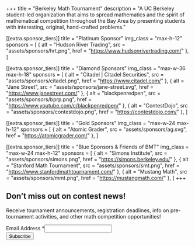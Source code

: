 +++
title = "Berkeley Math Tournament"
description = "A UC Berkeley student-led organization that aims to spread mathematics and the spirit of mathematical competition throughout the Bay Area by presenting students with interesting, original, hand-crafted problems."

[[extra.sponsor_tiers]]
title = "Platinum Sponsor"
img_class = "max-h-12"
sponsors = [
  { alt = "Hudson River Trading", src = "assets/sponsors/hrt.png", href = "https://www.hudsonrivertrading.com/" },
]

[[extra.sponsor_tiers]]
title = "Diamond Sponsors"
img_class = "max-w-36 max-h-18"
sponsors = [
  { alt = "Citadel | Citadel Securities", src = "assets/sponsors/citadel.png", href = "https://www.citadel.com/" },
  { alt = "Jane Street", src = "assets/sponsors/jane-street.svg", href = "https://www.janestreet.com/" },
  { alt = "blackpenredpen", src = "assets/sponsors/bprp.png", href = "https://www.youtube.com/c/blackpenredpen/" },
  { alt = "ContestDojo", src = "assets/sponsors/contestdojo.png", href = "https://contestdojo.com/" },
]

[[extra.sponsor_tiers]]
title = "Gold Sponsors"
img_class = "max-w-24 max-h-12"
sponsors = [
  { alt = "Atomic Grader", src = "assets/sponsors/ag.svg", href = "https://atomicgrader.com/" },
]

[[extra.sponsor_tiers]]
title = "Blue Sponsors & Friends of BMT"
img_class = "max-w-24 max-h-12"
sponsors = [
  { alt = "Simons Institute", src = "assets/sponsors/simons.png", href = "https://simons.berkeley.edu/" },
  { alt = "Stanford Math Tournament", src = "assets/sponsors/smt.png", href = "https://www.stanfordmathtournament.com/" },
  { alt = "Mustang Math", src = "assets/sponsors/mmt.png", href = "https://mustangmath.com/" },
]
+++

## Don’t miss out on contest news!

Receive tournament announcements, registration deadlines, info on pre-tournament
activities, and other math competition opportunities!

<div id="mc_embed_shell">
    <link href="//cdn-images.mailchimp.com/embedcode/classic-061523.css" rel="stylesheet" type="text/css">
<div id="mc_embed_signup">
    <form action="https://berkeley.us7.list-manage.com/subscribe/post?u=24d4cef68c36baccb820775ad&amp;id=385ee9d1d1&amp;f_id=001dd0e4f0" method="post" id="mc-embedded-subscribe-form" name="mc-embedded-subscribe-form" class="validate !m-0" target="_self" novalidate="">
        <div id="mc_embed_signup_scroll">
            <div class="mc-field-group !w-full"><label for="mce-EMAIL">Email Address <span class="asterisk">*</span></label><input type="email" name="EMAIL" class="required email" id="mce-EMAIL" required="" value=""></div>
<div hidden=""><input type="hidden" name="tags" value="1405459"></div>
        <div id="mce-responses" class="clear">
            <div class="response" id="mce-error-response" style="display: none;"></div>
            <div class="response" id="mce-success-response" style="display: none;"></div>
        </div><div aria-hidden="true" style="position: absolute; left: -5000px;"><input type="text" name="b_24d4cef68c36baccb820775ad_385ee9d1d1" tabindex="-1" value=""></div><div class="clear"><input type="submit" name="subscribe" id="mc-embedded-subscribe" class="button" value="Subscribe" autocomplete="email"></div>
    </div>
</form>
</div>
</div>
